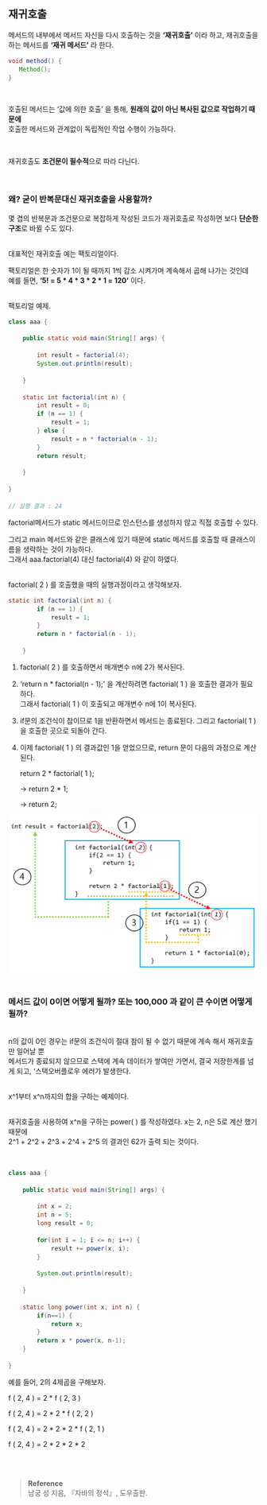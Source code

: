 ## 재귀호출

메서드의 내부에서 메서드 자신을 다시 호출하는 것을 **‘재귀호출’** 이라 하고, 재귀호출을 하는 메서드를 **‘재귀 메서드’** 라 한다.

```java
void method() {  
   Method();
}
```

<br/>

호출된 메서드는 ‘값에 의한 호출’ 을 통해, **원래의 값이 아닌 복사된 값으로 작업하기 때문에** <br/>호출한 메서드와 관계없이 독립적인 작업 수행이 가능하다.

<br/>

재귀호출도 **조건문이 필수적**으로 따라 다닌다.

<br/>

### 왜? 굳이 반복문대신 재귀호출을 사용할까?

몇 겹의 반복문과 조건문으로 복잡하게 작성된 코드가 재귀호출로 작성하면 보다 **단순한 구조**로 바뀔 수도 있다.

<br/>대표적인 재귀호출 예는 팩토리얼이다. 

팩토리얼은 한 숫자가 1이 될 때까지 1씩 감소 시켜가며 계속해서 곱해 나가는 것인데 <br/>예를 들면, **‘5! = 5 * 4 * 3 * 2 * 1 = 120’** 이다. 

<br/>팩토리얼 예제.

```java
class aaa {

    public static void main(String[] args) {

        int result = factorial(4);
        System.out.println(result);

    }

    static int factorial(int n) {
        int result = 0;
        if (n == 1) {
            result = 1;
        } else {
            result = n * factorial(n - 1);
        }
        return result;

    }

}

// 실행 결과 : 24
```

factorial메서드가 static 메서드이므로 인스턴스를 생성하지 않고 직접 호출할 수 있다.

그리고 main 메서드와 같은 클래스에 있기 때문에 static 메서드를 호출할 때 클래스이름을 생략하는 것이 가능하다. <br/>그래서 aaa.factorial(4) 대신 factorial(4) 와 같이 하였다.

<br/>factorial( 2 ) 를 호출했을 때의 실행과정이라고 생각해보자.

```java
static int factorial(int n) {
        if (n == 1) {
            result = 1;
        }
        return n * factorial(n - 1);

    }
```

1. factorial( 2 ) 를 호출하면서 매개변수 n에 2가 복사된다.

2. ‘return n * factorial(n - 1);’ 을 계산하려면 factorial( 1 ) 을 호출한 결과가 필요하다.
<br/>그래서 factorial( 1 ) 이 호출되고 매개변수 n에 1이 복사된다.
3. if문의 조건식이 참이므로 1을 반환하면서 메서드는 종료된다. 그리고 factorial( 1 ) 을 호출한 곳으로 되돌아 간다.
4. 이제 factorial( 1 ) 의 결과값인 1을 얻었으므로, return 문이 다음의 과정으로 계산된다.

    return 2 * factorial( 1 );

    → return 2 * 1;

    → return 2;

![이미지](/programming/img/재귀귀.PNG)

### <br/>메서드 값이 0이면 어떻게 될까? 또는 100,000 과 같이 큰 수이면 어떻게 될까? 

<br/>n의 값이 0인 경우는 if문의 조건식이 절대 참이 될 수 없기 때문에 계속 해서 재귀호출만 일어날 뿐 <br/>메서드가 종료되지 않으므로 스택에 계속 데이터가 쌓여만 가면서, 결국 저장한계를 넘게 되고, ‘스택오버플로우 에러가 발생한다. 

<br/>x^1부터 x^n까지의 합을 구하는 예제이다. 

<br/>재귀호출을 사용하여 x^n을 구하는 power( ) 를 작성하였다. x는 2, n은 5로 계산 했기 때문에 <br/>2^1 + 2^2 + 2^3 + 2^4 + 2^5 의 결과인 62가 출력 되는 것이다.

<br/>

```java
class aaa {

    public static void main(String[] args) {

        int x = 2;
        int n = 5;
        long result = 0;

        for(int i = 1; i <= n; i++) {
            result += power(x, i);
        }

        System.out.println(result);

    }

    static long power(int x, int n) {
        if(n==1) {
            return x;
        }
        return x * power(x, n-1);
    }

}
```

예를 들어, 2의 4제곱을 구해보자.

f ( 2, 4 ) = 2 * f ( 2, 3 )

f ( 2, 4 ) = 2 * 2 * f ( 2, 2 )

f ( 2, 4 ) = 2 * 2 * 2 * f ( 2, 1 )

f ( 2, 4 ) = 2 * 2 * 2 * 2


<br/><br/>

>**Reference**
><br/>남궁 성 지음, 『자바의 정석』, 도우출판.
